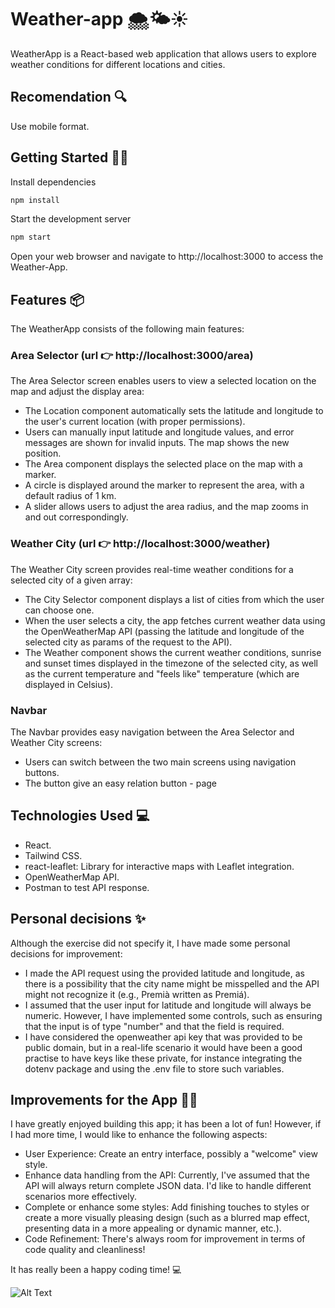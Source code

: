 # Weather-app 🌨️🌤️☀️

WeatherApp is a React-based web application that allows users to explore weather conditions for different locations and cities.

## Recomendation 🔍

Use mobile format.

## Getting Started 🏃‍♂️
Install dependencies
```bash
npm install
```
Start the development server
```bash
npm start
```
Open your web browser and navigate to http://localhost:3000 to access the Weather-App.

## Features 📦
The WeatherApp consists of the following main features:

### Area Selector (url 👉 http://localhost:3000/area)

The Area Selector screen enables users to view a selected location on the map and adjust the display area:

- The Location component automatically sets the latitude and longitude to the user's current location (with proper permissions).
- Users can manually input latitude and longitude values, and error messages are shown for invalid inputs. The map shows the new position.
- The Area component displays the selected place on the map with a marker.
- A circle is displayed around the marker to represent the area, with a default radius of 1 km.
- A slider allows users to adjust the area radius, and the map zooms in and out correspondingly.

### Weather City (url 👉 http://localhost:3000/weather)
The Weather City screen provides real-time weather conditions for a selected city of a given array:

- The City Selector component displays a list of cities from which the user can choose one.
- When the user selects a city, the app fetches current weather data using the OpenWeatherMap API (passing the latitude and longitude of the selected city as params of the request to the API).
- The Weather component shows the current weather conditions, sunrise and sunset times displayed in the timezone of the selected city, as well as the current temperature and "feels like" temperature (which are displayed in Celsius).

### Navbar 
The Navbar provides easy navigation between the Area Selector and Weather City screens:

- Users can switch between the two main screens using navigation buttons.
- The button give an easy relation button - page 


## Technologies Used 💻
- React.
- Tailwind CSS.
- react-leaflet: Library for interactive maps with Leaflet integration.
- OpenWeatherMap API.
- Postman to test API response.

## Personal decisions ✨
Although the exercise did not specify it, I have made some personal decisions for improvement:

- I made the API request using the provided latitude and longitude, as there is a possibility that the city name might be misspelled and the API might not recognize it (e.g., Premià written as Premiá).
- I assumed that the user input for latitude and longitude will always be numeric. However, I have implemented some controls, such as ensuring that the input is of type "number" and that the field is required.
- I have considered the openweather api key that was provided to be public domain, but in a real-life scenario it would have been a good practise to have keys like these private, for instance integrating the dotenv package and using the .env file to store such variables.

## Improvements for the App 🚀🚀

I have greatly enjoyed building this app; it has been a lot of fun! However, if I had more time, I would like to enhance the following aspects:

- User Experience: Create an entry interface, possibly a "welcome" view style.
- Enhance data handling from the API: Currently, I've assumed that the API will always return complete JSON data. I'd like to handle different scenarios more effectively.
- Complete or enhance some styles: Add finishing touches to styles or create a more visually pleasing design (such as a blurred map effect, presenting data in a more appealing or dynamic manner, etc.).
- Code Refinement: There's always room for improvement in terms of code quality and cleanliness!

It has really been a happy coding time! 💻

![Alt Text](https://i.gifer.com/7VJ3.gif)